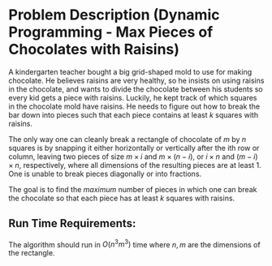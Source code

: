# Problem Description (Dynamic Programming - Max Pieces of Chocolates with Raisins)

A kindergarten teacher bought a big grid-shaped mold to use for making chocolate. He believes raisins are very healthy, so he insists on using raisins in the chocolate, and wants to divide the chocolate between his students so every kid gets a piece with raisins. Luckily, he kept track of which squares in the chocolate mold have raisins. He needs to figure out how to break the bar down into pieces such that each piece contains at least $k$ squares with raisins.

The only way one can cleanly break a rectangle of chocolate of $m$ by $n$ squares is by snapping it either horizontally or vertically after the ith row or column, leaving two pieces of size $m\times i$ and $m\times (n-i)$, or $i\times n$ and $(m-i)\times n$, respectively, where all dimensions of the resulting pieces are at least 1. One is unable to break pieces diagonally or into fractions.

The goal is to find the _maximum_ number of pieces in which one can break the chocolate so
that each piece has at least $k$ squares with raisins.

## Run Time Requirements:

The algorithm should run in $O(n^3 m^3)$ time where $n, m$ are the dimensions of the rectangle.
